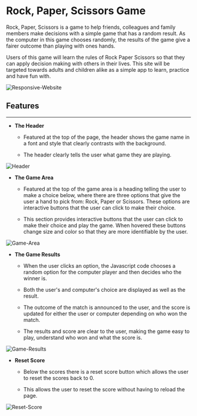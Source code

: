 # Rock, Paper, Scissors Game

Rock, Paper, Scissors is a game to help friends, colleagues and family members make decisions with a simple game that has a random result. As the computer in this game chooses randomly, the results of the game give a fairer outcome than playing with ones hands. 

Users of this game will learn the rules of Rock Paper Scissors so that they can apply decision making with others in their lives. This site will be targeted towards adults and children alike as a simple app to learn, practice and have fun with.

![Responsive-Website]()

## Features
---
* **The Header**

    * Featured at the top of the page, the header shows the game name in a font and style that clearly contrasts with the background.

    * The header clearly tells the user what game they are playing.

![Header](https://seanlp.github.io/rock-paper-scissors/assets/images/rps-header.png)

* **The Game Area**

    * Featured at the top of the game area is a heading telling the user to make a choice below, where there are three options that give the user a hand to pick from: Rock, Paper or Scissors. These options are interactive buttons that the user can click to make their choice.

    * This section provides interactive buttons that the user can click to make their choice and play the game. When hovered these buttons change size and color so that they are more identifiable by the user.

![Game-Area](https://seanlp.github.io/rock-paper-scissors/assets/images/game-area.png)

* **The Game Results**

    * When the user clicks an option, the Javascript code chooses a random option for the computer player and then decides who the winner is.

    * Both the user's and computer's choice are displayed as well as the result.

    * The outcome of the match is announced to the user, and the score is updated for either the user or computer depending on who won the match.

    * The results and score are clear to the user, making the game easy to play, understand who won and what the score is.

![Game-Results](https://seanlp.github.io/rock-paper-scissors/assets/images/game-results.png)

* **Reset Score**

    * Below the scores there is a reset score button which allows the user to reset the scores back to 0.

    * This allows the user to reset the score without having to reload the page.

![Reset-Score](https://seanlp.github.io/rock-paper-scissors/assets/images/reset-score.png)
